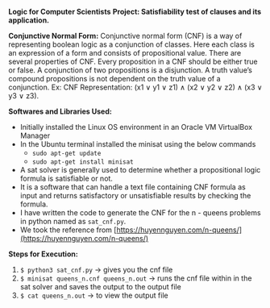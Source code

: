 **Logic for Computer Scientists**
**Project: Satisfiability test of clauses and its application.**

**Conjunctive Normal Form:**
Conjunctive normal form (CNF) is a way of representing boolean logic as a conjunction of 
classes. Here each class is an expression of a form and consists of propositional value. 
There are several properties of CNF. Every proposition in a CNF should be either true or 
false. A conjunction of two propositions is a disjunction. A truth value’s compound 
propositions is not dependent on the truth value of a conjunction.
Ex: CNF Representation:
(x1 ∨ y1 ∨ z1) ∧ (x2 ∨ y2 ∨ z2) ∧ (x3 ∨ y3 ∨ z3).

**Softwares and Libraries Used:**
- Initially installed the Linux OS environment in an Oracle VM VirtualBox Manager
- In the Ubuntu terminal installed the minisat using the below commands
  - `sudo apt-get update`
  - `sudo apt-get install minisat`
- A sat solver is generally used to determine whether a propositional logic formula is 
  satisfiable or not.
- It is a software that can handle a text file containing CNF formula as input and 
  returns satisfactory or unsatisfiable results by checking the formula.
- I have written the code to generate the CNF for the n - queens problems in python 
  named as `sat_cnf.py`. 
- We took the reference from [https://huyennguyen.com/n-queens/](https://huyennguyen.com/n-queens/)

**Steps for Execution:**
1. `$ python3 sat_cnf.py` → gives you the cnf file 
2. `$ minisat queens_n.cnf queens_n.out` → runs the cnf file within in the sat solver and 
   saves the output to the output file
3. `$ cat queens_n.out` → to view the output file
